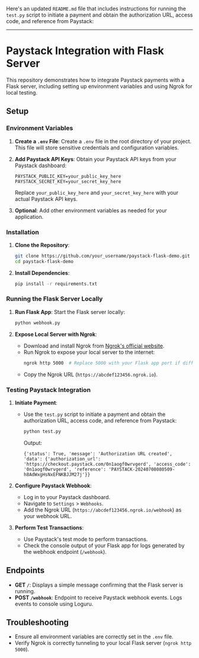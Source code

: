 Here's an updated `README.md` file that includes instructions for running the `test.py` script to initiate a payment and obtain the authorization URL, access code, and reference from Paystack:

---

# Paystack Integration with Flask Server

This repository demonstrates how to integrate Paystack payments with a Flask server, including setting up environment variables and using Ngrok for local testing.

## Setup

### Environment Variables

1. **Create a `.env` File**:
   Create a `.env` file in the root directory of your project. This file will store sensitive credentials and configuration variables.

2. **Add Paystack API Keys**:
   Obtain your Paystack API keys from your Paystack dashboard:
   ```plaintext
   PAYSTACK_PUBLIC_KEY=your_public_key_here
   PAYSTACK_SECRET_KEY=your_secret_key_here
   ```
   Replace `your_public_key_here` and `your_secret_key_here` with your actual Paystack API keys.

3. **Optional**: Add other environment variables as needed for your application.

### Installation

1. **Clone the Repository**:
   ```bash
   git clone https://github.com/your_username/paystack-flask-demo.git
   cd paystack-flask-demo
   ```

2. **Install Dependencies**:
   ```bash
   pip install -r requirements.txt
   ```

### Running the Flask Server Locally

1. **Run Flask App**:
   Start the Flask server locally:
   ```bash
   python webhook.py
   ```

2. **Expose Local Server with Ngrok**:
   - Download and install Ngrok from [Ngrok's official website](https://ngrok.com/download).
   - Run Ngrok to expose your local server to the internet:
     ```bash
     ngrok http 5000  # Replace 5000 with your Flask app port if different
     ```
   - Copy the Ngrok URL (`https://abcdef123456.ngrok.io`).

### Testing Paystack Integration

1. **Initiate Payment**:
   - Use the `test.py` script to initiate a payment and obtain the authorization URL, access code, and reference from Paystack:
     ```bash
     python test.py
     ```
     Output:
     ```plaintext
     {'status': True, 'message': 'Authorization URL created', 'data': {'authorization_url': 'https://checkout.paystack.com/0n1aogf0wrvgerd', 'access_code': '0n1aogf0wrvgerd', 'reference': 'PAYSTACK-20240708080509-h8AdWxgHsNxEFNKBJJM27j'}}
     ```

2. **Configure Paystack Webhook**:
   - Log in to your Paystack dashboard.
   - Navigate to `Settings` > `Webhooks`.
   - Add the Ngrok URL (`https://abcdef123456.ngrok.io/webhook`) as your webhook URL.

3. **Perform Test Transactions**:
   - Use Paystack's test mode to perform transactions.
   - Check the console output of your Flask app for logs generated by the webhook endpoint (`/webhook`).

## Endpoints

- **GET `/`**: Displays a simple message confirming that the Flask server is running.
- **POST `/webhook`**: Endpoint to receive Paystack webhook events. Logs events to console using Loguru.

## Troubleshooting

- Ensure all environment variables are correctly set in the `.env` file.
- Verify Ngrok is correctly tunneling to your local Flask server (`ngrok http 5000`).
